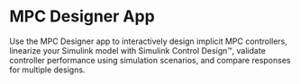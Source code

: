 # **MPC Designer App**

Use the MPC Designer app to interactively design implicit MPC controllers, linearize your Simulink model with Simulink Control Design™, validate controller performance using simulation scenarios, and compare responses for multiple designs.
